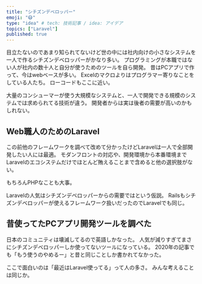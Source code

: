 ```yaml
---
title: "シチズンデベロッパー"
emoji: "😷"
type: "idea" # tech: 技術記事 / idea: アイデア
topics: ["Laravel"]
published: true
---
```


目立たないのであまり知られてないけど世の中には社内向けの小さなシステムを一人で作るシチズンデベロッパーがかなり多い。
プログラミングが本職ではない人が社内の数十人と自分が使うためのツールを自ら開発。
昔はPCアプリで作って、今はwebベースが多い。
Excelのマクロよりはプログラマー寄りなことをしている人たち。
ローコードもここに近い。

大量のコンシューマーが使う大規模なシステムと、一人で開発できる規模のシステムでは求められてる技術が違う。
開発者からは実は後者の需要が高いのかもしれない。

## Web職人のためのLaravel
この前他のフレームワークを調べて改めて分かったけどLaravelは一人で全部開発したい人には最適。
モダンフロントの対応や、開発環境から本番環境までLaravelのエコシステムだけでほとんど賄えることまで含めると他の選択肢がない。

もちろんPHPなことも大事。

Laravelの人気はシチズンデベロッパーからの需要ではという仮説。
Railsもシチズンデベロッパーが使えるフレームワーク扱いだったのでLaravelでも同じ。

## 昔使ってたPCアプリ開発ツールを調べた
日本のコミュニティは壊滅してるので英語しかなった。
人気が減りすぎてまさにシチズンデベロッパーしか使ってないツールになっている。
2020年の記事でも「もう使うのやめるー」と昔と同じことしか書かれてなかった。

ここで面白いのは「最近はLaravel使ってる」って人の多さ。
みんな考えることは同じか。
